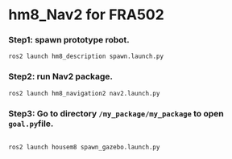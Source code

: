 # hm8_Nav2 for FRA502
### Step1: spawn prototype robot.
```
ros2 launch hm8_description spawn.launch.py 
```
### Step2: run Nav2 package.
```
ros2 launch hm8_navigation2 nav2.launch.py
```

### Step3: Go to directory ```/my_package/my_package``` to open ```goal.py```file.




```

ros2 launch housem8 spawn_gazebo.launch.py

```
